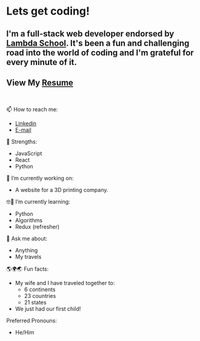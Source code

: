 # Lets get coding!

## I'm a full-stack web developer endorsed by [Lambda School](https://lambdaschool.com/). It's been a fun and challenging road into the world of coding and I'm grateful for every minute of it.

## View My [Resume](https://drive.google.com/file/d/111GxYdlWy70oDNyfDLRf2mnrRrlIefoX/view?usp=sharing)
<p>&nbsp</p>


📫 How to reach me:
  - [Linkedin](https://www.linkedin.com/in/tyler-alsop)
  - [E-mail](mailto:dev.tyleralsop@gmail.com)

💪 Strengths:
- JavaScript
- React
- Python


🔨 I’m currently working on: 
- A website for a 3D printing company.

🤓📖 I’m currently learning:
- Python
- Algorithms
- Redux (refresher)

💬 Ask me about:
- Anything
- My travels

🌎🌍🌏 Fun facts:
- My wife and I have traveled together to:
    - 6 continents
    - 23 countries
    - 21 states
- We just had our first child!

Preferred Pronouns:
- He/Him
